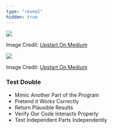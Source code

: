 ```yaml
---
type: "reveal"
hidden: true
---
```

<section>
    <img class="plain stretch" src="/cc410/images/13/410_13_abstract1.png">
    <p class="imagecredit">Image Credit: <a href="https://medium.com/upstart-tech/software-design-separation-of-concerns-unit-testing-b38ece31e5f3">Upstart On Medium</a></p>
</section>
<section>
    <img class="plain stretch" src="/cc410/images/13/410_13_abstract2.png">
    <p class="imagecredit">Image Credit: <a href="https://medium.com/upstart-tech/software-design-separation-of-concerns-unit-testing-b38ece31e5f3">Upstart On Medium</a></p>
</section>
<section>
    <h3>Test Double</h3>
    <ul>
        <li>Mimic Another Part of the Program</li>
        <li>Pretend it Works Correctly</li>
        <li>Return Plausible Results</li>
        <li>Verify Our Code Interacts Properly</li>
        <li>Test Independent Parts Independently</li>
    </ul>
</section>